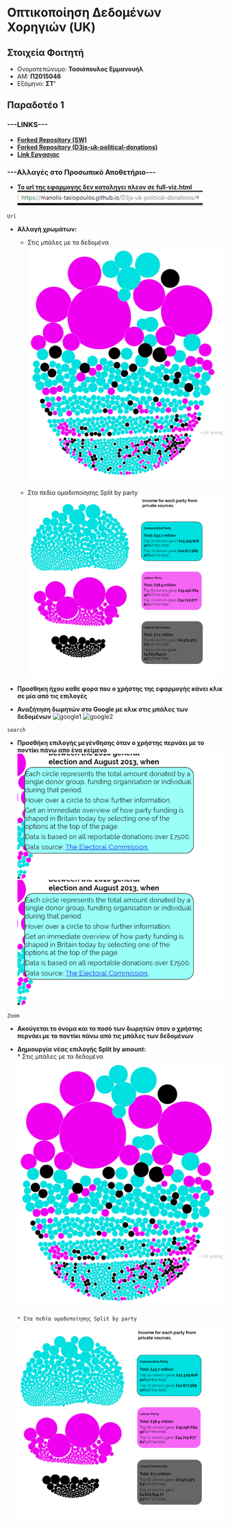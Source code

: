 <h1>Οπτικοποίηση Δεδομένων Χορηγιών (UK)</h1>

<h2>Στοιχεία Φοιτητή</h2>
  
  - Ονοματεπώνυμο: <strong>Τασιόπουλος Εμμανουήλ</strong>
  - ΑΜ: <strong>Π2015046</strong>
  - Εξάμηνο: <strong>ΣΤ'</strong>
  
<h2>Παραδοτέο 1</h2>

<h3>---LINKS---</h3>
   
  - [__Forked Repository (SW)__](https://github.com/Manolis-Tasiopoulos/sw)<br>
  - [__Forked Repository (D3js-uk-political-donations)__](https://github.com/Manolis-Tasiopoulos/D3js-uk-political-donations)   
  - [__Link Εργασιας__](https://manolis-tasiopoulos.github.io/D3js-uk-political-donations/)
<h3>---Αλλαγές στο Προσωπικό Αποθετήριο---</h3>

   - __Το url της εφαρμογης δεν καταληγει πλεον σε full-viz.html__
   ![url](images/link.png)
   ```
   Url
   ```
   
   - __Αλλαγή χρωμάτων:__    
      * Στις μπάλες με τα δεδομένα
   ![Tiled](colorsData.png)
   
      * Στα πεδία ομαδοποίησης Split by party
   ![Tiled](splitPartyColors.png)
   
   
  - __Προσθηκη ήχου καθε φορα που ο χρήστης της εφαρμογής κάνει κλικ σε μία από τις επιλογές__
   
  - __Αναζήτηση δωρητών στο Google με κλικ στις μπάλες των δεδομένων__
   ![google1](images/google1.png)   ![google2](images/google2.png)
   ```
   search
   ```
   
   - __Προσθήκη επιλογής μεγένθησης όταν ο χρήστης περνάει με το ποντίκι πάνω απο ένα κείμενο__
   ![zoom1](images/zoom1.png)   ![zoom2](images/zoom1.png)
   ```
   Zoom
   ```
  
  - __Ακούγεται το όνομα και το ποσό των δωρητών όταν ο χρήστης περνάει με το ποντίκι πάνω από τις μπάλες των δεδομένων__
  
  - __Δημιουργία νέας επιλογής Split by amount:__    
        * Στις μπάλες με τα δεδομένα
     ![Tiled](colorsData.png)

        * Στα πεδία ομαδοποίησης Split by party
     ![Tiled](splitPartyColors.png)



